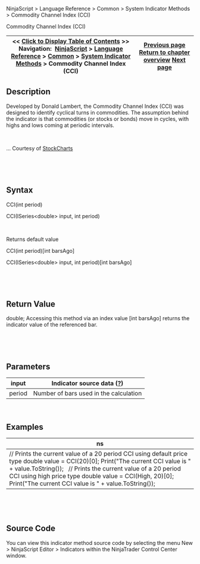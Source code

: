 ﻿


NinjaScript \> Language Reference \> Common \> System Indicator Methods \> Commodity Channel Index (CCI)






















Commodity Channel Index (CCI)







| \<\< [Click to Display Table of Contents](commodity_channel_index_cci.md) \>\> **Navigation:**     [NinjaScript](ninjascript.md) \> [Language Reference](language_reference_wip.md) \> [Common](common.md) \> [System Indicator Methods](indicators.md) \> Commodity Channel Index (CCI) | [Previous page](commitment-of-traders-(cot).md) [Return to chapter overview](indicators.md) [Next page](correlation.md) |
| --- | --- |











## Description


Developed by Donald Lambert, the Commodity Channel Index (CCI) was designed to identify cyclical turns in commodities. The assumption behind the indicator is that commodities (or stocks or bonds) move in cycles, with highs and lows coming at periodic intervals.


 


... Courtesy of [StockCharts](http://stockcharts.com/education/IndicatorAnalysis/indic_CCI.md)


 


 


## Syntax


CCI(int period)  

CCI(ISeries\<double\> input, int period)


 


Returns default value  

CCI(int period)\[int barsAgo]  

CCI(ISeries\<double\> input, int period)\[int barsAgo]


 


 


## Return Value


double; Accessing this method via an index value \[int barsAgo] returns the indicator value of the referenced bar.


 


 


## Parameters




| input | Indicator source data ([?](valid_input_data_for_indicator.md)) |
| --- | --- |
| period | Number of bars used in the calculation |



 


## 


## Examples




| ns |
| --- |
| // Prints the current value of a 20 period CCI using default price type double value \= CCI(20)\[0]; Print("The current CCI value is " \+ value.ToString());   // Prints the current value of a 20 period CCI using high price type double value \= CCI(High, 20)\[0]; Print("The current CCI value is " \+ value.ToString()); |



 


 


## Source Code


You can view this indicator method source code by selecting the menu New \> NinjaScript Editor \> Indicators within the NinjaTrader Control Center window.








